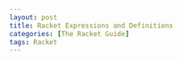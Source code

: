 ```yaml
---
layout: post
title: Racket Expressions and Definitions
categories: [The Racket Guide]
tags: Racket
---
```

